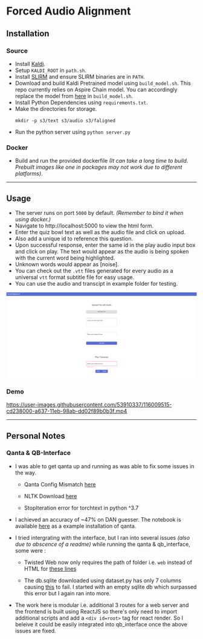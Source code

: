 # Forced Audio Alignment

## Installation

### Source

- Install [Kaldi](https://www.eleanorchodroff.com/tutorial/kaldi/installation.html).
- Setup `KALDI_ROOT` in `path.sh`.
- Install [SLIRM](https://hovinh.github.io/blog/2016-04-22-install-srilm-ubuntu/) and ensure SLIRM binaries are in `PATH`.
- Download and build Kaldi Pretrained model using `build_model.sh`. This repo currently relies on Aspire Chain model. You can accordingly replace the model from [here](https://kaldi-asr.org/models.html) in `build_model.sh`.
- Install Python Dependencies using `requirements.txt`.
- Make the directories for storage.
  ```
  mkdir -p s3/text s3/audio s3/faligned
  ```
- Run the python server using `python server.py`

### Docker

- Build and run the provided dockerfile _(It can take a long time to build. Prebuilt images like one in packages may not work due to different platforms)_.

---

## Usage

- The server runs on port `5000` by default. _(Remember to bind it when using docker.)_
- Navigate to http://localhost:5000 to view the html form.
- Enter the quiz bowl text as well as the audio file and click on upload.
- Also add a unique id to reference this question.
- Upon successful response, enter the same id in the play audio input box and click on play. The text would appear as the audio is being spoken with the current word being highlighted.
- Unknown words would appear as [noise].
- You can check out the `.vtt` files generated for every audio as a universal `vtt` format subtitle file for easy usage.
- You can use the audio and transcipt in example folder for testing.

![View](img/ss.png)

### Demo 

https://user-images.githubusercontent.com/53910337/116009515-cd238000-a637-11eb-98ab-dd02f89b0b3f.mp4

---

## Personal Notes

### Qanta & QB-Interface

- I was able to get qanta up and running as was able to fix some issues in the way.

  - Qanta Config Mismatch [here](https://piazza.com/class/kmqazoqjj5g3nj?cid=10)

  - NLTK Download [here](https://piazza.com/class/kmqazoqjj5g3nj?cid=11)

  - StopIteration error for torchtext in python ^3.7

- I achieved an accuracy of ~47% on DAN guesser. The notebook is available [here](https://gist.github.com/Mshivam2409/2b1bf7b87474011f8e4b4e2399f826d0) as a example installation of qanta.

- I tried intergrating with the interface, but I ran into several issues _(also due to abscence of a readme)_ while running the qanta & qb_interface, some were :

  - Twisted Web now only requires the path of folder i.e. `web` instead of HTML for [these lines](https://github.com/ihsgnef/qb_interface/blob/11371220a8a00f6543fcad35a75b075ca8d0dcf4/server.py#L765)

  - The db.sqlite downloaded using dataset.py has only 7 columns causing [this](https://github.com/ihsgnef/qb_interface/blob/11371220a8a00f6543fcad35a75b075ca8d0dcf4/db.py#L21) to fail. I started with an empty sqlite db which surpassed this error but I again ran into more.

- The work here is modular i.e. additional 3 routes for a web server and the frontend is built using ReactJS so there's only need to import additional scripts and add a `<div id=root>` tag for react render. So I beleive it could be easily integrated into qb_interface once the above issues are fixed.
